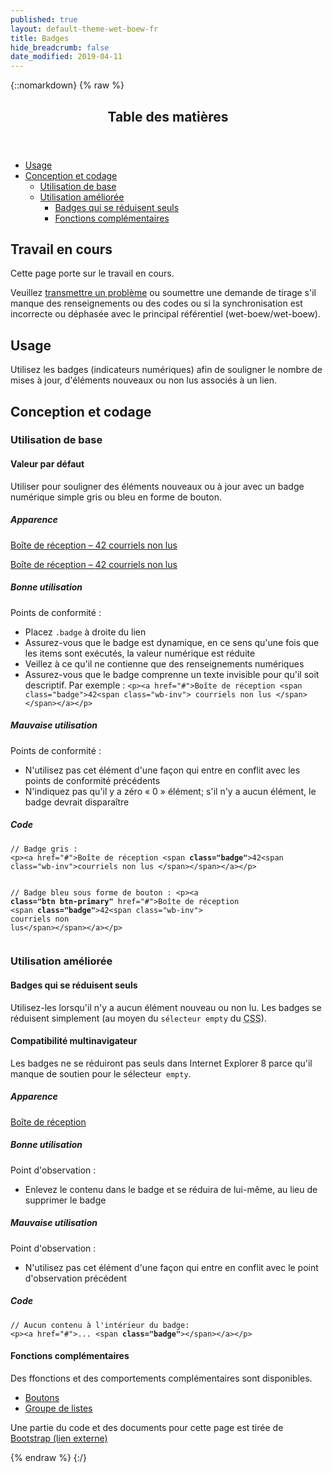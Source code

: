 ```yaml
---
published: true
layout: default-theme-wet-boew-fr
title: Badges
hide_breadcrumb: false
date_modified: 2019-04-11
---
```

{::nomarkdown}
{% raw %}
<span class="wb-prettify all-pre"></span>
  <div class="row">
    <nav role="navigation" class="col-md-8">
      <div class="panel panel-default">
        <header class="panel-heading">
          <h2 class="panel-title">Table des matières</h2>
        </header>
        <div class="panel-body">
          <ul>
            <li><a href="#purpose">Usage</a></li>
            <li><a href="#design">Conception et codage</a>
              <ul>
                <li><a href="#basic">Utilisation de base</a> </li>
                <li><a href="#enhanced">Utilisation améliorée </a>
                  <ul>
                    <li><a href="#collapsing">Badges qui se réduisent seuls </a></li>
                    <li><a href="#addon">Fonctions complémentaires </a> </li>
                  </ul>
                </li>
              </ul>
            </li>
          </ul>
        </div>
      </div>
    </nav>
    <section class="col-md-4">
      <div class="panel panel-warning">
        <div class="panel-body">
          <h2 class="mrgn-tp-0 h4 text-warning"><span class="fa fa-exclamation-triangle"></span> Travail en cours </h2>
          <p>Cette  page porte sur le travail en cours.</p>
          <p>Veuillez <a href="https://github.com/wet-boew/wet-boew-styleguide/issues/new">transmettre un problème</a> ou soumettre une demande de tirage s'il manque des renseignements ou des codes ou si la synchronisation est incorrecte ou déphasée avec  le principal référentiel (wet-boew/wet-boew).</p>
        </div>
      </div>
    </section>
  </div>
  <section>
    <h2 id="purpose"><span class="fa-stack"><span class="fa fa-circle fa-stack-2x"></span><span class="fa fa-info fa-stack-1x fa-inverse"></span></span> Usage </h2>
    <p>Utilisez les  badges (indicateurs numériques) afin de souligner le nombre de mises à jour, d'éléments nouveaux ou non lus associés à un lien.</p>
  </section>
  <h2 id="design"><span class="fa-stack"><span class="fa fa-circle fa-stack-2x"></span><span class="fa fa-paint-brush fa-stack-1x fa-inverse"></span></span> Conception et codage</h2>
  <h3 id="basic">Utilisation de base </h3>
  <h4 id="default"><span class="fa-stack"><span class="fa fa-circle fa-stack-2x"></span><span class="fas fa-cogs fa-stack-1x fa-inverse"></span></span> Valeur par défaut </h4>
  <p>Utiliser pour souligner des éléments nouveaux ou à jour avec un badge  numérique simple gris ou bleu en forme de bouton. </p>
  <div class="row">
    <div class="col-md-3">
      <div class="panel panel-default">
        <div class="panel-body">
          <h5 class="mrgn-tp-0 h5">Apparence</h5>
          <p><a href="#">Boîte de réception –  <span class="badge">42<span class="wb-inv"> courriels non lus</span></span></a></p>
          <p><a class="btn btn-primary" href="#">Boîte de réception –  <span class="badge">42<span class="wb-inv"> courriels non lus </span></span></a></p>
        </div>
      </div>
    </div>
    <div class="col-md-5">
      <h5 class="mrgn-tp-0 text-success"><span class="glyphicon glyphicon-ok-circle"></span> Bonne utilisation</h5>
      <p><span class="nowrap">Points de conformité&nbsp;:</span></p>
      <ul>
        <li>Placez <code>.badge</code> à droite du lien</li>
        <li>Assurez-vous que le  badge est dynamique, en ce sens qu'une fois que les items sont exécutés, la valeur numérique est réduite</li>
        <li>Veillez à ce qu'il ne contienne que des renseignements numériques</li>
        <li>Assurez-vous que le badge comprenne un texte invisible pour qu'il soit  descriptif.  Par exemple&nbsp;: <code>&lt;p&gt;&lt;a href=&quot;#&quot;&gt;Boîte de réception &lt;span class=&quot;badge&quot;&gt;42&lt;span class=&quot;wb-inv&quot;&gt; courriels non lus &lt;/span&gt;&lt;/span&gt;&lt;/a&gt;&lt;/p&gt;</code></li>
      </ul>
      <h5 class="mrgn-tp-0 text-danger h5"><span class="glyphicon glyphicon-remove-circle"></span> Mauvaise utilisation </h5>
      <p><span class="nowrap">Points de conformité&nbsp;:</span></p>
      <ul>
        <li>N'utilisez pas cet élément d'une façon qui entre en conflit avec les points de conformité précédents</li>
        <li>N'indiquez pas qu'il y a zéro «&nbsp;0&nbsp;» élément; s'il n'y a aucun élément, le badge devrait disparaître</li>
      </ul>
    </div>
    <div class="col-md-4">
      <h5 class="mrgn-tp-0">Code</h5>
      <pre><code>// Badge gris :
&lt;p&gt;&lt;a href=&quot;#&quot;&gt;Boîte de réception &lt;span <strong>class=&quot;badge&quot;</strong>&gt;42&lt;span class=&quot;wb-inv&quot;&gt;courriels non lus &lt;/span&gt;&lt;/span&gt;&lt;/a&gt;&lt;/p&gt;

// Badge bleu sous forme de bouton :
&lt;p&gt;&lt;a <strong>class=&quot;btn btn-primary&quot;</strong> href=&quot;#&quot;&gt;Boîte de réception &lt;span <strong>class=&quot;badge&quot;</strong>&gt;42&lt;span class=&quot;wb-inv&quot;&gt; courriels non lus&lt;/span&gt;&lt;/span&gt;&lt;/a&gt;&lt;/p&gt;</code></pre>
    </div>
  </div>
  <h3 id="enhanced">Utilisation améliorée </h3>
  <h4 id="collapsing"><span class="fa-stack"><span class="fa fa-circle fa-stack-2x"></span><span class="fa fa-times fa-stack-1x fa-inverse"></span></span> Badges qui se réduisent  seuls </h4>
  <p>Utilisez-les lorsqu'il n'y a aucun élément nouveau ou non lu. Les badges  se réduisent simplement (au moyen du <code>sélecteur empty</code> du <abbr title="feuille de style en cascade">CSS</abbr>). </p>
  <section class="alert alert-danger">
    <h4 class="mrgn-tp-0">Compatibilité multinavigateur </h4>
    <p>Les badges ne se réduiront pas seuls dans Internet Explorer 8 parce qu'il manque de soutien pour le sélecteur<code> empty</code>.</p>
  </section>
  <div class="row">
    <div class="col-md-3">
      <div class="panel panel-default">
        <div class="panel-body">
          <h5 class="mrgn-tp-0">Apparence</h5>
          <p><a href="#">Boîte de réception  <span class="badge"></span></a></p>
        </div>
      </div>
    </div>
    <div class="col-md-5">
      <h5 class="mrgn-tp-0 text-success"><span class="glyphicon glyphicon-ok-circle"></span> Bonne utilisation </h5>
      <p><span class="nowrap">Point d'observation&nbsp;:</span></p>
      <ul>
        <li>Enlevez le contenu dans le  badge et  se réduira de lui-même, au lieu de supprimer le  badge</li>
      </ul>
      <h5 class="mrgn-tp-0 text-danger"><span class="glyphicon glyphicon-remove-circle"></span> Mauvaise utilisation  </h5>
      <p><span class="nowrap">Point d'observation&nbsp;:</span></p>
      <ul>
        <li>N'utilisez pas cet élément d'une façon qui entre en conflit avec le point d'observation précédent</li>
      </ul>
    </div>
    <div class="col-md-4">
      <h5 class="mrgn-tp-0">Code</h5>
      <pre><code>// Aucun contenu à l'intérieur du badge:
&lt;p&gt;&lt;a href=&quot;#&quot;&gt;... &lt;span <strong>class=&quot;badge&quot;</strong>&gt;&lt;/span&gt;&lt;/a&gt;&lt;/p&gt;</code></pre>
    </div>
  </div>
  <h4 id="addon"><span class="fa-stack"><span class="fa fa-circle fa-stack-2x"></span><span class="fa fa-stack-1x fa-plus fa-inverse"></span></span> Fonctions complémentaires </h4>
  <p>Des ffonctions et des comportements complémentaires sont disponibles.</p>
  <ul class="list-inline lst-spcd">
    <li><a class="btn btn-default" href="buttons-en.html">Boutons</a></li>
    <li><a class="btn btn-default" href="listgroup-en.html">Groupe de listes </a></li>
  </ul>
  <p class="mrgn-tp-lg text-muted">Une partie du code et des documents pour cette page est tirée de <a href="http://getbootstrap.com/" >Bootstrap<span  class="wb-inv"> (lien externe)</span></a></p>
{% endraw %}
{:/}

